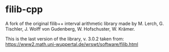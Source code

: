 # filib-cpp
A fork of the original filib++ interval arithmetic library made by M. Lerch, G. Tischler, J. Wolff von Gudenberg, W. Hofschuster, W. Krämer.

This is the last version of the library, v. 3.0.2 taken from: https://www2.math.uni-wuppertal.de/wrswt/software/filib.html
